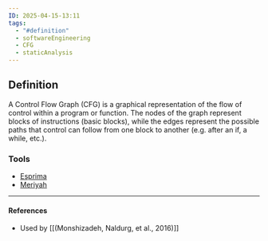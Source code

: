 ```yaml
---
ID: 2025-04-15-13:11
tags:
  - "#definition"
  - softwareEngineering
  - CFG
  - staticAnalysis
---
```

## Definition

A Control Flow Graph (CFG) is a graphical representation of the flow of control within a program or function.
The nodes of the graph represent blocks of instructions (basic blocks), while the edges represent the possible paths that control can follow from one block to another (e.g. after an if, a while, etc.).

### Tools
- [Esprima](https://esprima.org/)
- [Meriyah](https://github.com/meriyah/meriyah)

---
#### References
- Used by [[(Monshizadeh, Naldurg, et al., 2016)]]
